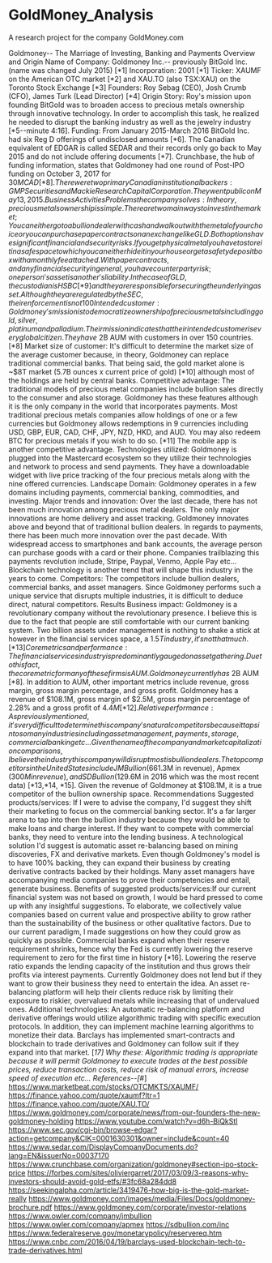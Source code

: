 # GoldMoney_Analysis
A research project for the company GoldMoney.com

Goldmoney-- The Marriage of Investing, Banking and Payments
Overview and Origin
Name of Company: Goldmoney Inc.-- previously BitGold Inc. (name was changed July 2015) [*1] Incorporation: 2001 [*1]
Ticker: XAUMF on the American OTC market [*2] and XAU.TO (also TSX:XAU) on the Toronto Stock Exchange [*3]
Founders: Roy Sebag (CEO), Josh Crumb (CFO), James Turk (Lead Director) [*4]
Origin Story: Roy's mission upon founding BitGold was to broaden access to precious metals ownership through innovative technology. In order to accomplish this task, he realized he needed to disrupt the banking industry as well as the jewelry industry [*5--minute 4:16].
Funding: From January 2015-March 2016 BitGold Inc. had six Reg D offerings of undisclosed amounts [*6]. The Canadian equivalent of EDGAR is called SEDAR and their records only go back to May 2015 and do not include offering documents [*7]. Crunchbase, the hub of funding information, states that Goldmoney had one round of Post-IPO funding on October 3, 2017 for $30M CAD [*8]. There were two primary Canadian institutional backers: GMP Securities and Mackie Research Capital Corporation. They went public on May 13, 2015.
Business Activities
Problems the company solves: In theory, precious metals ownership is simple. There are two main ways to invest in the market; You can either go to a bullion dealer with cash and walk out with the metal of your choice or you can purchase paper contracts on an exchange like GLD. Both options have significant financial and security risks. If you get physical metal you have to store it in a safe space to which you can either hide it in your house or get a safety deposit box with a monthly fee attached. With paper contracts, and any financial security in general, you have counterparty risk; one person's asset is another's liability. In the case of GLD, the custodian is HSBC [*9] and they are responsible for securing the underlying asset. Although they are regulated by the SEC, their enforcement is not 100% guaranteed (ex. HSBC's money laundering incident with the Sinaloa Cartel). In addition, the GLD prospectus states "GLD represents fractional, undivided interest in the trust"[*9]. This means that in the case of default or other issues, the owner of GLD does not have direct ownership of the underlying security, rather in the trust itself. In either case there are liquidity issues because you cannot spend your asset on household items, rather you'd need to sell in order to purchase these essential goods. Goldmoney solves all the aforementioned issues. When you sign up for an account your money is 100% backed by physical metal and stored in a Brinks vault in one of 5 locations worldwide. If you'd like to liquidate your position you have the option of getting physical metal by delivery. In regards to liquidity, you get a debit card that allows you to purchase goods and services. Goldmoney will take out a fractional percentage of your holdings based on current spot prices. If your metal appreciated, you have more purchasing power however the converse is true as well. In addition to the storage, payments, and liquidity concerns addressed, Goldmoney also has a mobile platform for tracking holdings.
Intended customer: Goldmoney's mission is to democratize ownership of precious metals including gold, silver, platinum and palladium. Their mission indicates that their intended customer is every global citizen. They have ~$2B AUM with customers in over 150 countries. [*8]
Market size of customer: It's difficult to determine the market size of the average customer because, in theory, Goldmoney can replace traditional commercial banks. That being said, the gold market alone is ~$8T market (5.7B ounces x current price of gold) [*10] although most of the holdings are held by central banks.
Competitive advantage: The traditional models of precious metal companies include bullion sales directly to the consumer and also storage. Goldmoney has these features although it is the only company in the world that incorporates payments. Most traditional precious metals companies allow holdings of one or a few currencies but Goldmoney allows redemptions in 9 currencies including USD, GBP, EUR, CAD, CHF, JPY, NZD, HKD, and AUD. You may also redeem BTC for precious metals if you wish to do so. [*11] The mobile app is another competitive advantage.
Technologies utilized: Goldmoney is plugged into the Mastercard ecosystem so they utilize their technologies and network to process and send payments. They have a downloadable widget with live price tracking of the four precious metals along with the nine offered currencies.
Landscape
Domain: Goldmoney operates in a few domains including payments, commercial banking, commodities, and investing.
Major trends and innovation: Over the last decade, there has not been much innovation among precious metal dealers. The only major innovations are home delivery and asset tracking. Goldmoney innovates above and beyond that of traditional bullion dealers. In regards to payments, there has been much more innovation over the past decade. With widespread access to smartphones and bank accounts, the average person can purchase goods with a card or their phone. Companies trailblazing this payments revolution include, Stripe, Paypal, Venmo, Apple Pay etc... Blockchain technology is another trend that will shape this industry in the years to come.
Competitors: The competitors include bullion dealers, commercial banks, and asset managers. Since Goldmoney performs such a unique service that disrupts multiple industries, it is difficult to deduce direct, natural competitors.
Results
Business impact: Goldmoney is a revolutionary company without the revolutionary presence. I believe this is due to the fact that people are still comfortable with our current banking system. Two billion assets under management is nothing to shake a stick at however in the financial services space, a $1.5T industry, it's not that much. [*13]
Core metrics and performance: The financial services industry is predominantly gauged on asset gathering. Due to this fact, the core metric for many of these firms is AUM. Goldmoney currently has ~$2B AUM [*8]. In addition to AUM, other important metrics include revenue, gross margin, gross margin percentage, and gross profit. Goldmoney has a revenue of $108.1M, gross margin of $2.5M, gross margin percentage of 2.28% and a gross profit of $4.4M [*12].
Relative performance: As previously mentioned, it's very difficult to determine this company's natural competitors because it taps into so many industries including asset management, payments, storage, commercial banking etc... Given the name of the company and market capitalization comparisons, I believe the industry this company will disrupt most is bullion dealers. The top competitors in the United States include JM Bullion ($661.3M in revenue), Apmex ($300M in revenue), and SD Bullion ($129.6M in 2016 which was the most recent data) [*13,*14, *15]. Given the revenue of Goldmoney at $108.1M, it is a true competitor of the bullion ownership space.
Recommendations
Suggested products/services: If I were to advise the company, I'd suggest they shift their marketing to focus on the commercial banking sector. It's a far larger arena to tap into then the bullion industry because they would be able to make loans and charge interest. If they want to compete with commercial banks, they need to venture into the lending business. A technological solution I'd suggest is automatic asset re-balancing based on mining discoveries, FX and derivative markets. Even though Goldmoney's model is to have 100% backing, they can expand their business by creating derivative contracts backed by their holdings. Many asset managers have accompanying media companies to prove their competencies and entail, generate business.
Benefits of suggested products/services:If our current financial system was not based on growth, I would be hard pressed to come up with any insightful suggestions. To elaborate, we collectively value companies based on current value and prospective ability to grow rather than the sustainability of the business or other qualitative factors. Due to our current paradigm, I made suggestions on how they could grow as quickly as possible. Commercial banks expand when their reserve requirement shrinks, hence why the Fed is currently lowering the reserve requirement to zero for the first time in history [*16]. Lowering the reserve ratio expands the lending capacity of the institution and thus grows their profits via interest payments. Currently Goldmoney does not lend but if they want to grow their business they need to entertain the idea. An asset re-balancing platform will help their clients reduce risk by limiting their exposure to riskier, overvalued metals while increasing that of undervalued ones.
Additional technologies: An automatic re-balancing platform and derivative offerings would utilize algorithmic trading with specific execution protocols. In addition, they can implement machine learning algorithms to monetize their data. Barclays has implemented smart-contracts and blockchain to trade derivatives and Goldmoney can follow suit if they expand into that market. [*17]
Why these: Algorithmic trading is appropriate because it will permit Goldmoney to execute trades at the best possible prices, reduce transaction costs, reduce risk of manual errors, increase speed of execution etc...
References--[*#]
https://www.marketbeat.com/stocks/OTCMKTS/XAUMF/
https://finance.yahoo.com/quote/xaumf?ltr=1
https://finance.yahoo.com/quote/XAU.TO/
https://www.goldmoney.com/corporate/news/from-our-founders-the-new-goldmoney-holding
https://www.youtube.com/watch?v=d6h-BiQkStI
https://www.sec.gov/cgi-bin/browse-edgar?action=getcompany&CIK=0001630301&owner=include&count=40
https://www.sedar.com/DisplayCompanyDocuments.do?lang=EN&issuerNo=00037170
https://www.crunchbase.com/organization/goldmoney#section-ipo-stock-price
https://forbes.com/sites/oliviergarret/2017/03/09/3-reasons-why-investors-should-avoid-gold-etfs/#3fc68a284dd8
https://seekingalpha.com/article/3419476-how-big-is-the-gold-market-really
https://www.goldmoney.com/images/media/Files/Docs/goldmoney-brochure.pdf
https://www.goldmoney.com/corporate/investor-relations
https://www.owler.com/company/jmbullion
https://www.owler.com/company/apmex
https://sdbullion.com/inc
https://www.federalreserve.gov/monetarypolicy/reservereq.htm
https://www.cnbc.com/2016/04/19/barclays-used-blockchain-tech-to-trade-derivatives.html
